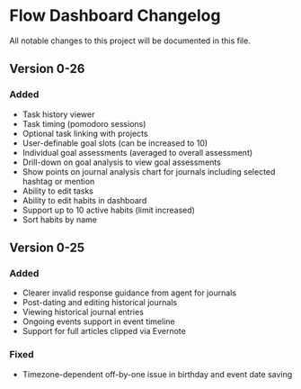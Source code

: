 # Flow Dashboard Changelog

All notable changes to this project will be documented in this file.

## Version 0-26

### Added

* Task history viewer
* Task timing (pomodoro sessions)
* Optional task linking with projects
* User-definable goal slots (can be increased to 10)
* Individual goal assessments (averaged to overall assessment)
* Drill-down on goal analysis to view goal assessments
* Show points on journal analysis chart for journals including selected hashtag or mention
* Ability to edit tasks
* Ability to edit habits in dashboard
* Support up to 10 active habits (limit increased)
* Sort habits by name

## Version 0-25

### Added

* Clearer invalid response guidance from agent for journals
* Post-dating and editing historical journals
* Viewing historical journal entries
* Ongoing events support in event timeline
* Support for full articles clipped via Evernote

### Fixed

 * Timezone-dependent off-by-one issue in birthday and event date saving

